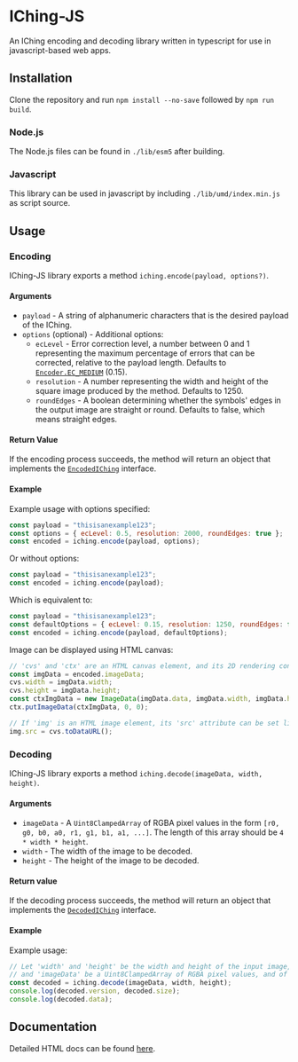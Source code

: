 # IChing-JS

An IChing encoding and decoding library written in typescript for use in javascript-based web apps.

## Installation

Clone the repository and run `npm install --no-save` followed by `npm run build`.

### Node.js

The Node.js files can be found in `./lib/esm5` after building.

### Javascript

This library can be used in javascript by including `./lib/umd/index.min.js` as script source.

## Usage

### Encoding

IChing-JS library exports a method `iching.encode(payload, options?)`.

#### Arguments
- `payload` - A string of alphanumeric characters that is the desired payload of the IChing.
- `options` (optional) - Additional options:
    - `ecLevel` - Error correction level, a number between 0 and 1 representing the maximum percentage of errors that can be corrected, relative to the payload length. Defaults to [`Encoder.EC_MEDIUM`](./src/core/encoder/Encoder.ts#L34) (0.15).
    - `resolution` - A number representing the width and height of the square image produced by the method. Defaults to 1250.
    - `roundEdges` - A boolean determining whether the symbols' edges in the output image are straight or round. Defaults to false, which means straight edges.

#### Return Value
If the encoding process succeeds, the method will return an object that implements the [`EncodedIChing`](./src/core/encoder/EncodedIChing.ts) interface.

#### Example
Example usage with options specified:
```javascript
const payload = "thisisanexample123";
const options = { ecLevel: 0.5, resolution: 2000, roundEdges: true };
const encoded = iching.encode(payload, options);
```
Or without options:
```javascript
const payload = "thisisanexample123";
const encoded = iching.encode(payload);
```
Which is equivalent to:
```javascript
const payload = "thisisanexample123";
const defaultOptions = { ecLevel: 0.15, resolution: 1250, roundEdges: false };
const encoded = iching.encode(payload, defaultOptions);
```
Image can be displayed using HTML canvas:
```javascript
// 'cvs' and 'ctx' are an HTML canvas element, and its 2D rendering context, respectively.
const imgData = encoded.imageData;
cvs.width = imgData.width;
cvs.height = imgData.height;
const ctxImgData = new ImageData(imgData.data, imgData.width, imgData.height);
ctx.putImageData(ctxImgData, 0, 0);

// If 'img' is an HTML image element, its 'src' attribute can be set like follows:
img.src = cvs.toDataURL();
```

### Decoding

IChing-JS library exports a method `iching.decode(imageData, width, height)`.

#### Arguments
- `imageData` - A `Uint8ClampedArray` of RGBA pixel values in the form `[r0, g0, b0, a0, r1, g1, b1, a1, ...]`. The length of this array should be `4 * width * height`.
- `width` - The width of the image to be decoded.
- `height` - The height of the image to be decoded.

#### Return value
If the decoding process succeeds, the method will return an object that implements the [`DecodedIChing`](./src/core/decoder/DecodedIChing.ts) interface.

#### Example
Example usage:
```javascript
// Let 'width' and 'height' be the width and height of the input image, respectively,
// and 'imageData' be a Uint8ClampedArray of RGBA pixel values, and of length 4 * width * height.
const decoded = iching.decode(imageData, width, height);
console.log(decoded.version, decoded.size);
console.log(decoded.data);
```

## Documentation
Detailed HTML docs can be found [here](./docs/index.html).